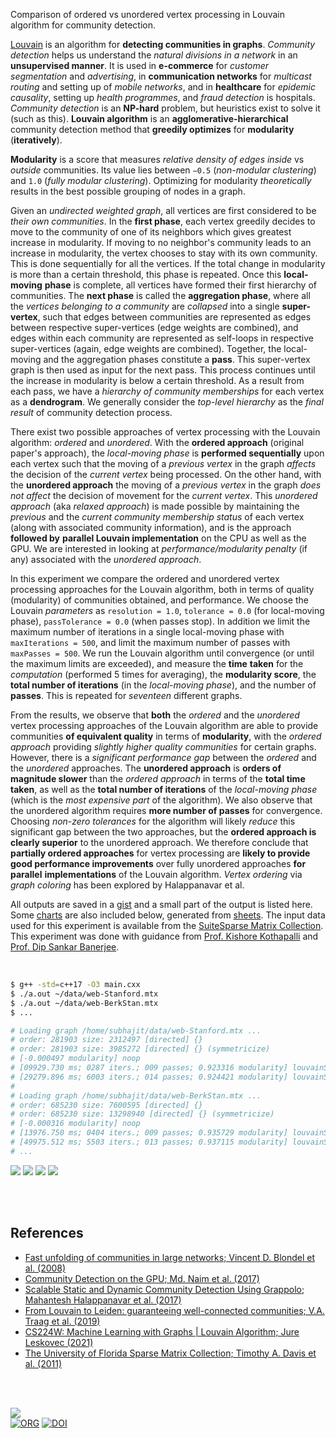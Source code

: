 Comparison of ordered vs unordered vertex processing in Louvain algorithm for
community detection.

[Louvain] is an algorithm for **detecting communities in graphs**. *Community*
  *detection* helps us understand the *natural divisions in a network* in an
**unsupervised manner**. It is used in **e-commerce** for *customer*
*segmentation* and *advertising*, in **communication networks** for *multicast*
*routing* and setting up of *mobile networks*, and in **healthcare** for
*epidemic causality*, setting up *health programmes*, and *fraud detection* is
hospitals. *Community detection* is an **NP-hard** problem, but heuristics exist
to solve it (such as this). **Louvain algorithm** is an **agglomerative-hierarchical**
community detection method that **greedily optimizes** for **modularity**
(**iteratively**).

**Modularity** is a score that measures *relative density of edges inside* vs
*outside* communities. Its value lies between `−0.5` (*non-modular clustering*)
and `1.0` (*fully modular clustering*). Optimizing for modularity *theoretically*
results in the best possible grouping of nodes in a graph.

Given an *undirected weighted graph*, all vertices are first considered to be
*their own communities*. In the **first phase**, each vertex greedily decides to
move to the community of one of its neighbors which gives greatest increase in
modularity. If moving to no neighbor's community leads to an increase in
modularity, the vertex chooses to stay with its own community. This is done
sequentially for all the vertices. If the total change in modularity is more
than a certain threshold, this phase is repeated. Once this **local-moving**
**phase** is complete, all vertices have formed their first hierarchy of
communities. The **next phase** is called the **aggregation phase**, where all
the *vertices belonging to a community* are *collapsed* into a single
**super-vertex**, such that edges between communities are represented as edges
between respective super-vertices (edge weights are combined), and edges within
each community are represented as self-loops in respective super-vertices
(again, edge weights are combined). Together, the local-moving and the
aggregation phases constitute a **pass**. This super-vertex graph is then used
as input for the next pass. This process continues until the increase in
modularity is below a certain threshold. As a result from each pass, we have a
*hierarchy of community memberships* for each vertex as a **dendrogram**. We
generally consider the *top-level hierarchy* as the *final result* of community
detection process.

There exist two possible approaches of vertex processing with the Louvain
algorithm: *ordered* and *unordered*. With the **ordered approach** (original
paper's approach), the *local-moving phase* is **performed sequentially** upon
each vertex such that the moving of a *previous vertex* in the graph *affects*
the decision of the *current vertex* being processed. On the other hand, with
the **unordered approach** the moving of a *previous vertex* in the graph *does*
*not affect* the decision of movement for the *current vertex*. This *unordered*
*approach* (aka *relaxed approach*) is made possible by maintaining the
*previous* and the *current community membership status* of each vertex (along
with associated community information), and is the approach **followed by**
**parallel Louvain implementation** on the CPU as well as the GPU. We are
interested in looking at *performance/modularity penalty* (if any) associated
with the *unordered approach*.

In this experiment we compare the ordered and unordered vertex processing
approaches for the Louvain algorithm, both in terms of quality (modularity) of
communities obtained, and performance. We choose the Louvain *parameters* as
`resolution = 1.0`, `tolerance = 0.0` (for local-moving phase), `passTolerance = 0.0`
(when passes stop). In addition we limit the maximum number of iterations in
a single local-moving phase with `maxIterations = 500`, and limit the maximum
number of passes with `maxPasses = 500`. We run the Louvain algorithm until
convergence (or until the maximum limits are exceeded), and measure the **time**
**taken** for the *computation* (performed 5 times for averaging), the
**modularity score**, the **total number of iterations** (in the *local-moving*
*phase*), and the number of **passes**. This is repeated for *seventeen*
different graphs.

From the results, we observe that **both** the *ordered* and the *unordered*
vertex processing approaches of the Louvain algorithm are able to provide
communities **of equivalent quality** in terms of **modularity**, with the
*ordered approach* providing *slightly higher quality communities* for certain
graphs. However, there is a *significant performance gap* between the *ordered*
and the *unordered* approaches. The **unordered approach** is **orders of**
**magnitude slower** than the *ordered approach* in terms of the **total time**
**taken**, as well as the **total number of iterations** of the *local-moving*
*phase* (which is the *most expensive part* of the algorithm). We also observe
that the unordered algorithm requires **more number of passes** for convergence.
Choosing *non-zero tolerances* for the algorithm will likely *reduce* this
significant gap between the two approaches, but the **ordered approach is**
**clearly superior** to the unordered approach. We therefore conclude that
**partially ordered approaches** for vertex processing are **likely to provide**
**good performance improvements** over fully unordered approaches **for parallel**
**implementations** of the Louvain algorithm. *Vertex ordering* via *graph*
*coloring* has been explored by Halappanavar et al.

All outputs are saved in a [gist] and a small part of the output is listed here.
Some [charts] are also included below, generated from [sheets]. The input data
used for this experiment is available from the [SuiteSparse Matrix Collection].
This experiment was done with guidance from [Prof. Kishore Kothapalli] and
[Prof. Dip Sankar Banerjee].

<br>

```bash
$ g++ -std=c++17 -O3 main.cxx
$ ./a.out ~/data/web-Stanford.mtx
$ ./a.out ~/data/web-BerkStan.mtx
$ ...

# Loading graph /home/subhajit/data/web-Stanford.mtx ...
# order: 281903 size: 2312497 [directed] {}
# order: 281903 size: 3985272 [directed] {} (symmetricize)
# [-0.000497 modularity] noop
# [09929.730 ms; 0287 iters.; 009 passes; 0.923316 modularity] louvainSeqOrdered
# [29279.896 ms; 6003 iters.; 014 passes; 0.924421 modularity] louvainSeqUnordered
#
# Loading graph /home/subhajit/data/web-BerkStan.mtx ...
# order: 685230 size: 7600595 [directed] {}
# order: 685230 size: 13298940 [directed] {} (symmetricize)
# [-0.000316 modularity] noop
# [13976.750 ms; 0404 iters.; 009 passes; 0.935729 modularity] louvainSeqOrdered
# [49975.512 ms; 5503 iters.; 013 passes; 0.937115 modularity] louvainSeqUnordered
# ...
```

[![](https://i.imgur.com/17Y4dSG.png)][sheetp]
[![](https://i.imgur.com/8Gr6Jxg.png)][sheetp]
[![](https://i.imgur.com/8GJl7pp.png)][sheetp]
[![](https://i.imgur.com/IRlfApi.png)][sheetp]

<br>
<br>


## References

- [Fast unfolding of communities in large networks; Vincent D. Blondel et al. (2008)](https://arxiv.org/abs/0803.0476)
- [Community Detection on the GPU; Md. Naim et al. (2017)](https://arxiv.org/abs/1305.2006)
- [Scalable Static and Dynamic Community Detection Using Grappolo; Mahantesh Halappanavar et al. (2017)](https://ieeexplore.ieee.org/document/8091047)
- [From Louvain to Leiden: guaranteeing well-connected communities; V.A. Traag et al. (2019)](https://www.nature.com/articles/s41598-019-41695-z)
- [CS224W: Machine Learning with Graphs | Louvain Algorithm; Jure Leskovec (2021)](https://www.youtube.com/watch?v=0zuiLBOIcsw)
- [The University of Florida Sparse Matrix Collection; Timothy A. Davis et al. (2011)](https://doi.org/10.1145/2049662.2049663)

<br>
<br>

[![](https://i.imgur.com/CSFI99v.jpg)](https://www.youtube.com/watch?v=soFR3Uf6Aoo)<br>
[![ORG](https://img.shields.io/badge/org-puzzlef-green?logo=Org)](https://puzzlef.github.io)
[![DOI](https://zenodo.org/badge/516219283.svg)](https://zenodo.org/badge/latestdoi/516219283)


[Prof. Dip Sankar Banerjee]: https://sites.google.com/site/dipsankarban/
[Prof. Kishore Kothapalli]: https://faculty.iiit.ac.in/~kkishore/
[SuiteSparse Matrix Collection]: https://sparse.tamu.edu
[Louvain]: https://en.wikipedia.org/wiki/Louvain_method
[gist]: https://gist.github.com/wolfram77/20646e8a76711fdac463eabc92a306ff
[charts]: https://imgur.com/a/DJVI4SV
[sheets]: https://docs.google.com/spreadsheets/d/1s9d2NGOrQT9_0uixIBKoTSSlERcr2PTVxJlhaWZ0st4/edit?usp=sharing
[sheetp]: https://docs.google.com/spreadsheets/d/e/2PACX-1vQ9L0XHRdEJpkWvWpWCxPr8M7CajTfSIXS_Q2-NAVpGYR-Rr83QDu3ZON88Y32yVGCF1iwo14RniOsm/pubhtml
